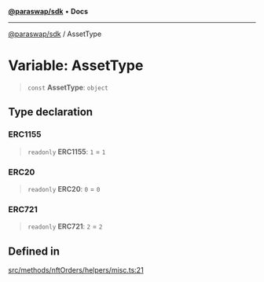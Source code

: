 [**@paraswap/sdk**](../README.md) • **Docs**

***

[@paraswap/sdk](../globals.md) / AssetType

# Variable: AssetType

> `const` **AssetType**: `object`

## Type declaration

### ERC1155

> `readonly` **ERC1155**: `1` = `1`

### ERC20

> `readonly` **ERC20**: `0` = `0`

### ERC721

> `readonly` **ERC721**: `2` = `2`

## Defined in

[src/methods/nftOrders/helpers/misc.ts:21](https://github.com/paraswap/paraswap-sdk/blob/master/src/methods/nftOrders/helpers/misc.ts#L21)
